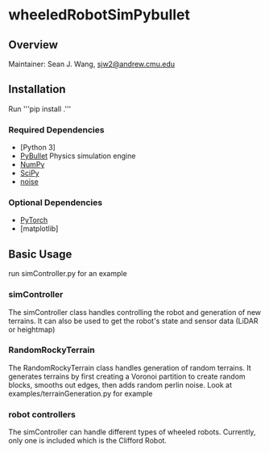 # wheeledRobotSimPybullet
## Overview
Maintainer: Sean J. Wang, sjw2@andrew.cmu.edu
## Installation
Run '''pip install .'''
### Required Dependencies
- [Python 3]
- [PyBullet](pybullet.org) Physics simulation engine
- [NumPy](numpy.org)
- [SciPy](scipy.org)
- [noise](pypi.org/project/noise)
### Optional Dependencies
- [PyTorch](pytorch.org)
- [matplotlib]
## Basic Usage
run simController.py for an example
### simController
The simController class handles controlling the robot and generation of new terrains. It can also be used to get the robot's state and sensor data (LiDAR or heightmap)
### RandomRockyTerrain
The RandomRockyTerrain class handles generation of random terrains. It generates terrains by first creating a Voronoi partition to create random blocks, smooths out edges, then adds random perlin noise.
Look at examples/terrainGeneration.py for example
### robot controllers
The simController can handle different types of wheeled robots. Currently, only one is included which is the Clifford Robot.